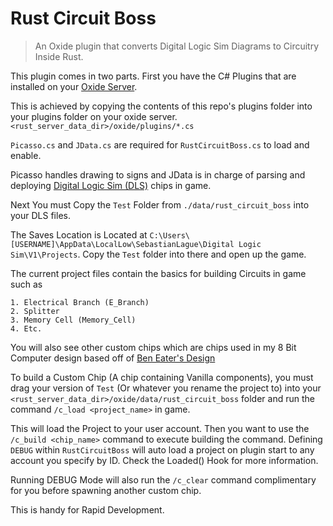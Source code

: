# Rust Circuit Boss
> An Oxide plugin that converts Digital Logic Sim Diagrams to Circuitry Inside Rust.

This plugin comes in two parts. First you have the C# Plugins that are installed on your [Oxide Server](https://umod.org/documentation/getting-started).

This is achieved by copying the contents of this repo's plugins folder into your plugins folder on your oxide server.
`<rust_server_data_dir>/oxide/plugins/*.cs`

`Picasso.cs` and `JData.cs` are required for `RustCircuitBoss.cs` to load and enable.

Picasso handles drawing to signs and JData is in charge of parsing and deploying [Digital Logic Sim (DLS)](https://sebastian.itch.io/digital-logic-sim) chips in game.

Next You must Copy the `Test` Folder from `./data/rust_circuit_boss` into your DLS files.

The Saves Location is Located at
`C:\Users\[USERNAME]\AppData\LocalLow\SebastianLague\Digital Logic Sim\V1\Projects`.
Copy the `Test` folder into there and open up the game.

The current project files contain the basics for building Circuits in game such as
```
1. Electrical Branch (E_Branch)
2. Splitter
3. Memory Cell (Memory_Cell)
4. Etc.
```
You will also see other custom chips which are chips used in my 8 Bit Computer design based
off of [Ben Eater's Design](https://eater.net/8bit)

To build a Custom Chip (A chip containing Vanilla components), you must drag your version of `Test` (Or whatever you rename the project to) into your `<rust_server_data_dir>/oxide/data/rust_circuit_boss` folder and run the command `/c_load <project_name>` in game.

This will load the Project to your user account. Then you want to use the `/c_build <chip_name>` command to execute building the command. Defining `DEBUG` within `RustCircuitBoss` will auto load a project on plugin start to any account you specify by ID.
Check the Loaded() Hook for more information.

Running DEBUG Mode will also run the `/c_clear` command complimentary for you before spawning another custom chip. 

This is handy for Rapid Development.